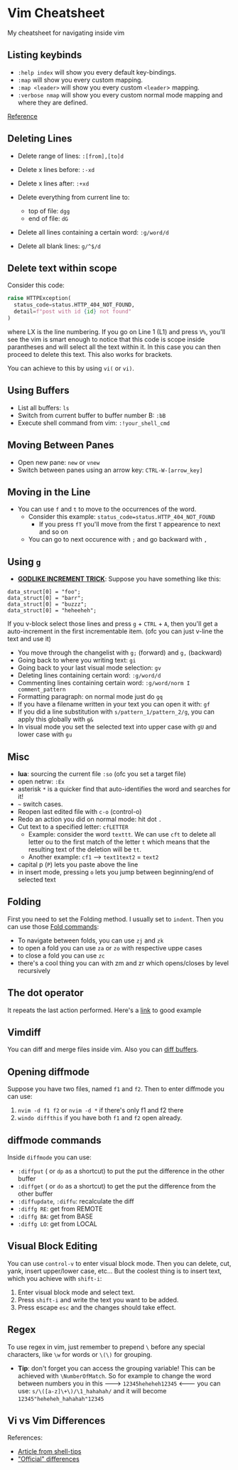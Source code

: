 # Vim Cheatsheet

My cheatsheet for navigating inside vim

## Listing keybinds

- `:help index` will show you every default key-bindings.
- `:map` will show you every custom mapping.
- `:map <leader>` will show you every custom `<leader`> mapping.
- `:verbose nmap` will show you every custom normal mode mapping and where they
are defined.

[Reference](https://stackoverflow.com/questions/27458206/is-there-a-way-to-see-all-vim-keybindings)  
  
## Deleting Lines

- Delete range of lines: `:[from],[to]d`
- Delete x lines before: `:-xd`
- Delete x lines after: `:+xd`
- Delete everything from current line to:
  - top of file: `dgg`
  - end of file: `dG`

- Delete all lines containing a certain word: `:g/word/d`
- Delete all blank lines: `g/^$/d`

## Delete text within scope

Consider this code:

```python
raise HTTPException(
  status_code=status.HTTP_404_NOT_FOUND,
  detail=f"post with id {id} not found"
)
```

where LX is the line numbering. If you go on Line 1 (L1) and press `V%`, you'll
see the vim is smart enough to notice that this code is scope inside parantheses
and will select all the text within it. In this case you can then proceed to
delete this text. This also works for brackets.

You can achieve to this by using `vi(` or `vi)`.

## Using Buffers

- List all buffers: `ls`
- Switch from current buffer to buffer number B: `:bB`
- Execute shell command from vim: `:!your_shell_cmd`

## Moving Between Panes

- Open new pane: `new` or `vnew`
- Switch between panes using an arrow key: `CTRL-W-[arrow_key]`

## Moving in the Line
  
- You can use `f` and `t` to move to the occurrences of the word.
  - Consider this example: `status_code=status.HTTP_404_NOT_FOUND`
    - If you press `fT` you'll move from the first `T` appearence to next and so on
  - You can go to next occurence with `;` and go backward with `,`
  
## Using `g`

- **[GODLIKE INCREMENT TRICK](https://www.youtube.com/watch?v=uL9oOZStezw)**: Suppose you have something like this:

```
data_struct[0] = "foo";
data_struct[0] = "barr";
data_struct[0] = "buzzz";
data_struct[0] = "heheeheh";
```

If you v-block select those lines and press `g` + `CTRL` + `A`, then you'll get a auto-increment in the first incrementable item. (ofc you can just v-line the text and use it)

- You move through the changelist with `g;` (forward) and `g,` (backward)
- Going back to where you writing text: `gi`
- Going back to your last visual mode selection: `gv`
- Deleting lines containing certain word: `:g/word/d`
- Commenting lines containing certain word: `:g/word/norm I comment_pattern`
- Formatting paragraph: on normal mode just do `gq`
- If you have a filename written in your text you can open it with: `gf`
- If you did a line substitution with `s/pattern_1/pattern_2/g`, you can apply this globally with `g&`
- In visual mode you set the selected text into upper case with `gU` and lower case with `gu`
  
## Misc
  
- **lua**: sourcing the current file `:so` (ofc you set a target file)
- open netrw: `:Ex`
- asterisk `*` is a quicker find that auto-identifies the word and searches for it!
- `~` switch cases.
- Reopen last edited file with `c-o` (control-o)
- Redo an action you did on normal mode: hit dot `.`
- Cut text to a specified letter: `cfLETTER`
  - Example: consider the word `texttt`. We can use `cft` to delete all letter ou to the first match of the letter `t` which means that the resulting text of the deletion will be `tt`.
  - Another example: `cf1` --> `text1text2` = `text2`
- capital p (`P`) lets you paste above the line
- in insert mode, pressing `o` lets you jump between beginning/end of selected text

## Folding

First you need to set the Folding method. I usually set to `indent`. Then you can use those [Fold commands](https://neovim.io/doc/user/fold.html):

- To navigate between folds, you can use `zj` and `zk`
- to open a fold you can use `za` or `zo` with respective uppe cases
- to close a fold you can use `zc`
- there's a cool thing you can with zm and zr which opens/closes by level recursively

## The dot operator

It repeats the last action performed. Here's a [link](https://sodocumentation.net/vim/topic/3665/the-dot-operator) to good example

## Vimdiff

You can diff and merge files inside vim. Also you can [diff buffers](http://vimcasts.org/episodes/comparing-buffers-with-vimdiff/).

## Opening diffmode

Suppose you have two files, named `f1` and `f2`. Then to enter diffmode you can use:

1. `nvim -d f1 f2` or `nvim -d *` if there's only f1 and f2 there
2. `windo diffthis` if you have both `f1` and `f2` open already.

## diffmode commands

Inside `diffmode` you can use:

- `:diffput` ( or `dp` as a shortcut) to put the put the difference in the other buffer
- `:diffget` ( or `do` as a shortcut) to get the put the difference from the other buffer
- `:diffupdate`, `:diffu`: recalculate the diff
- `:diffg RE`: get from REMOTE
- `:diffg BA`: get from BASE
- `:diffg LO`: get from LOCAL

## Visual Block Editing

You can use `control-v` to enter visual block mode. Then you can delete, cut, yank, insert upper/lower case, etc... But the coolest thing is to insert text, which you achieve with `shift-i`:

1. Enter visual block mode and select text.
2. Press `shift-i` and write the text you want to be added.
3. Press escape `esc` and the changes should take effect.

## Regex

To use regex in vim, just remember to prepend `\` before any special characters, like `\w` for words or `\(\)` for grouping.

- **Tip**: don't forget you can access the grouping variable! This can be achieved with `\NumberOfMatch`. So for example to change the word between numbers you in this ---> `12345heheheh12345` <--- you can use: `s/\([a-z]\+\)/\1_hahahah/` and it will become `12345"heheheh_hahahah"12345`

## Vi vs Vim Differences

References:

- [Article from shell-tips](https://www.shell-tips.com/linux/vi-vs-vim/#gsc.tab=0)
- ["Official" differences](https://vimhelp.org/vi_diff.txt.html#vi-differences)
